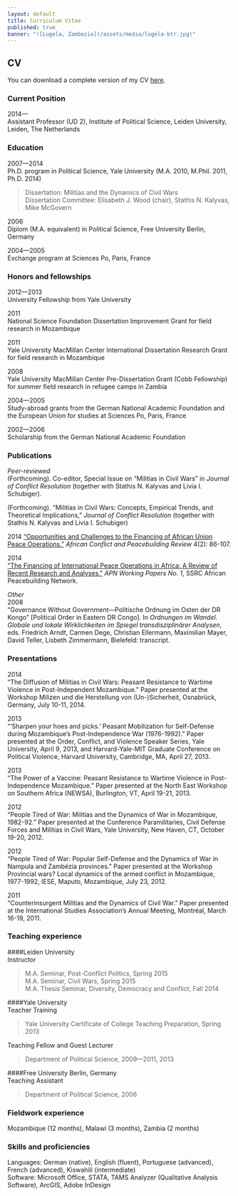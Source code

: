 ```yaml
---
layout: default
title: Curriculum Vitae
published: true
banner: "![Lugela, Zambezia](/assets/media/lugela-btr.jpg)"
---
```


## CV 

You can download a complete version of my CV [here](https://dl.dropboxusercontent.com/u/8807102/Jentzsch_CV.pdf "Jentzsch CV").

### Current Position

2014—    
Assistant Professor (UD 2), Institute of Political Science, Leiden University, Leiden, The Netherlands

### Education

2007—2014  
Ph.D. program in Political Science, Yale University (M.A. 2010, M.Phil. 2011, Ph.D. 2014) 

> Dissertation: Militias and the Dynamics of Civil Wars  
> Dissertation Committee: Elisabeth J. Wood (chair), Stathis N. Kalyvas, Mike McGovern   

2006   
Diplom (M.A. equivalent) in Political Science, Free University Berlin, Germany  

2004—2005   
Exchange program at Sciences Po, Paris, France

### Honors and fellowships

2012—2013     
University Fellowship from Yale University  

2011	  
National Science Foundation Dissertation Improvement Grant for field research in Mozambique

2011	   
Yale University MacMillan Center International Dissertation Research Grant for field research in Mozambique

2008	   
Yale University MacMillan Center Pre-Dissertation Grant (Cobb Fellowship) for summer field research in refugee camps in Zambia

2004—2005	   
Study-abroad grants from the German National Academic Foundation and the European Union for studies at Sciences Po, Paris, France

2002—2006	   
Scholarship from the German National Academic Foundation

### Publications

_Peer-reviewed_    
(Forthcoming). Co-editor, Special Issue on “Militias in Civil Wars” in _Journal of Conflict Resolution_ (together with Stathis N. Kalyvas and Livia I. Schubiger).    

(Forthcoming). “Militias in Civil Wars: Concepts, Empirical Trends, and Theoretical Implications,” _Journal of Conflict Resolution_ (together with Stathis N. Kalyvas and Livia I. Schubiger)    

2014
[“Opportunities and Challenges to the Financing of African Union Peace Operations.”](http://www.jstor.org/stable/10.2979/africonfpeacrevi.4.2.86 "Financing of African Union Peace Operations") _African Conflict and Peacebuilding Review_ 4(2): 86-107.

2014    
["The Financing of International Peace Operations in Africa: A Review of Recent Research and Analyses."](webarchive.ssrc.org/working-papers/APN_WorkingPapers01_Jentzsch.pdf "APN WorkingPapers 01 Jentzsch") _APN Working Papers No. 1_, SSRC African Peacebuilding Network.   

_Other_    
2008   
“Governance Without Government—Politische Ordnung im Osten der DR Kongo” [Political Order in Eastern DR Congo]. In _Ordnungen im Wandel. Globale und lokale Wirklichkeiten im Spiegel transdisziplinärer Analysen_, eds. Friedrich Arndt, Carmen Dege, Christian Ellermann, Maximilian Mayer, David Teller, Lisbeth Zimmermann, Bielefeld: transcript.

### Presentations

2014     
“The Diffusion of Militias in Civil Wars: Peasant Resistance to Wartime
Violence in Post-Independent Mozambique.” Paper presented at the Workshop
Milizen und die Herstellung von (Un-)Sicherheit, Osnabrück, Germany, July 10-11,
2014.

2013	   
“‘Sharpen your hoes and picks.’ Peasant Mobilization for Self-Defense during Mozambique’s Post-Independence War (1976-1992).” Paper presented at the Order, Conflict, and Violence Speaker Series, Yale University, April 9, 2013, and Harvard-Yale-MIT Graduate Conference on Political Violence, Harvard University, Cambridge, MA, April 27, 2013.

2013   
“The Power of a Vaccine: Peasant Resistance to Wartime Violence in Post-Independence Mozambique.” Paper presented at the North East Workshop on Southern Africa (NEWSA), Burlington, VT, April 19-21, 2013.

2012   
“People Tired of War: Militias and the Dynamics of War in Mozambique, 1982-92.” Paper presented at the Conference Paramilitaries, Civil Defense Forces and Militias in Civil Wars, Yale University, New Haven, CT, October 19-20, 2012.

2012   
“People Tired of War: Popular Self-Defense and the Dynamics of War in Nampula and Zambézia provinces.” Paper presented at the Workshop Provincial wars? Local dynamics of the armed conflict in Mozambique, 1977-1992, IESE, Maputo, Mozambique, July 23, 2012.

2011    
“Counterinsurgent Militias and the Dynamics of Civil War.” Paper presented at the International Studies Association’s Annual Meeting, Montréal, March 16-19, 2011.

### Teaching experience   

####Leiden University     
Instructor   

> M.A. Seminar, Post-Conflict Politics, Spring 2015   
> M.A. Seminar, Civil Wars, Spring 2015   
> M.A. Thesis Seminar, Diversity, Democracy and Conflict, Fall 2014   

####Yale University	   
Teacher Training    

> Yale University Certificate of College Teaching Preparation, Spring 2013   

Teaching Fellow and Guest Lecturer    

> Department of Political Science, 2009—2011, 2013    

####Free University Berlin, Germany    
Teaching Assistant    

> Department of Political Science, 2006

### Fieldwork experience

Mozambique (12 months), Malawi (3 months), Zambia (2 months)

### Skills and proficiencies
Languages: German (native), English (fluent), Portuguese (advanced), French (advanced), Kiswahili (intermediate)    
Software: Microsoft Office, STATA, TAMS Analyzer (Qualitative Analysis Software), ArcGIS, Adobe InDesign